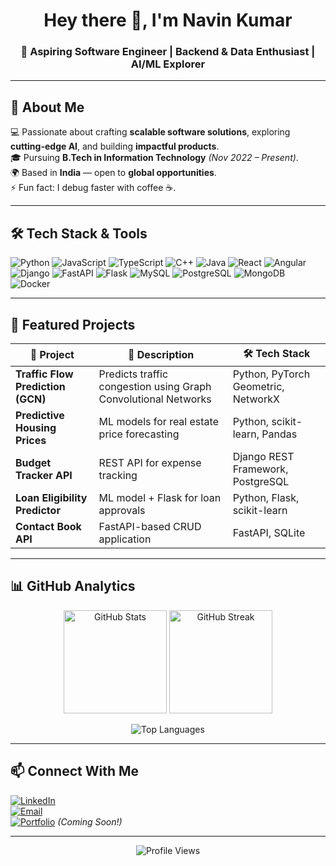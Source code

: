 <!-- ## Hi there 👋 --?

<!--
**Navin0062/Navin0062** is a ✨ _special_ ✨ repository because its `README.md` (this file) appears on your GitHub profile.

Here are some ideas to get you started:

- 🔭 I’m currently working on ...
- 🌱 I’m currently learning ...
- 👯 I’m looking to collaborate on ...
- 🤔 I’m looking for help with ...
- 💬 Ask me about ...
- 📫 How to reach me: ...
- 😄 Pronouns: ...
- ⚡ Fun fact: ...
-->

<!-- Profile Header -->
<h1 align="center">Hey there 👋, I'm Navin Kumar</h1>
<h3 align="center">🚀 Aspiring Software Engineer | Backend & Data Enthusiast | AI/ML Explorer</h3>

---

## 🌟 About Me  
💻 Passionate about crafting **scalable software solutions**, exploring **cutting-edge AI**, and building **impactful products**.  
🎓 Pursuing **B.Tech in Information Technology** *(Nov 2022 – Present)*.  
🌍 Based in **India** — open to **global opportunities**.  
⚡ Fun fact: I debug faster with coffee ☕.  

---

## 🛠️ Tech Stack & Tools  
![Python](https://img.shields.io/badge/Python-3776AB?style=for-the-badge&logo=python&logoColor=white)
![JavaScript](https://img.shields.io/badge/JavaScript-F7DF1E?style=for-the-badge&logo=javascript&logoColor=black)
![TypeScript](https://img.shields.io/badge/TypeScript-007ACC?style=for-the-badge&logo=typescript&logoColor=white)
![C++](https://img.shields.io/badge/C++-00599C?style=for-the-badge&logo=cplusplus&logoColor=white)
![Java](https://img.shields.io/badge/Java-ED8B00?style=for-the-badge&logo=openjdk&logoColor=white)
![React](https://img.shields.io/badge/React-20232A?style=for-the-badge&logo=react&logoColor=61DAFB)
![Angular](https://img.shields.io/badge/Angular-DD0031?style=for-the-badge&logo=angular&logoColor=white)
![Django](https://img.shields.io/badge/Django-092E20?style=for-the-badge&logo=django&logoColor=white)
![FastAPI](https://img.shields.io/badge/FastAPI-009688?style=for-the-badge&logo=fastapi&logoColor=white)
![Flask](https://img.shields.io/badge/Flask-000000?style=for-the-badge&logo=flask&logoColor=white)
![MySQL](https://img.shields.io/badge/MySQL-005C84?style=for-the-badge&logo=mysql&logoColor=white)
![PostgreSQL](https://img.shields.io/badge/PostgreSQL-316192?style=for-the-badge&logo=postgresql&logoColor=white)
![MongoDB](https://img.shields.io/badge/MongoDB-4EA94B?style=for-the-badge&logo=mongodb&logoColor=white)
![Docker](https://img.shields.io/badge/Docker-2496ED?style=for-the-badge&logo=docker&logoColor=white)

---

## 📌 Featured Projects  

| 🚀 Project | 📝 Description | 🛠️ Tech Stack |
|------------|---------------|---------------|
| **Traffic Flow Prediction (GCN)** | Predicts traffic congestion using Graph Convolutional Networks | Python, PyTorch Geometric, NetworkX |
| **Predictive Housing Prices** | ML models for real estate price forecasting | Python, scikit-learn, Pandas |
| **Budget Tracker API** | REST API for expense tracking | Django REST Framework, PostgreSQL |
| **Loan Eligibility Predictor** | ML model + Flask for loan approvals | Python, Flask, scikit-learn |
| **Contact Book API** | FastAPI-based CRUD application | FastAPI, SQLite |

---

## 📊 GitHub Analytics  

<p align="center">
<img src="https://github-readme-stats.vercel.app/api?username=Navin0062&show_icons=true&theme=tokyonight" alt="GitHub Stats" height="165" />
<img src="https://github-readme-streak-stats.herokuapp.com/?user=Navin0062&theme=tokyonight" alt="GitHub Streak" height="165" />
</p>

<p align="center">
<img src="https://github-readme-stats.vercel.app/api/top-langs/?username=Navin0062&layout=compact&theme=tokyonight" alt="Top Languages" />
</p>

---

## 📫 Connect With Me  

[![LinkedIn](https://img.shields.io/badge/LinkedIn-blue?style=for-the-badge&logo=linkedin)](https://www.linkedin.com/in/navin-kumar-b8a881261/)  
[![Email](https://img.shields.io/badge/Email-D14836?style=for-the-badge&logo=gmail&logoColor=white)](mailto:navin.bits24@gmail.com)  
[![Portfolio](https://img.shields.io/badge/Portfolio-000000?style=for-the-badge&logo=About.me&logoColor=white)](#) *(Coming Soon!)*  

---

<p align="center">
  <img src="https://komarev.com/ghpvc/?username=Navin0062&label=Profile%20Views&color=blue&style=flat" alt="Profile Views" />
</p>

